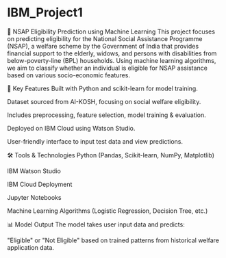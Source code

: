 # IBM_Project1

🧠 NSAP Eligibility Prediction using Machine Learning
This project focuses on predicting eligibility for the National Social Assistance Programme (NSAP), a welfare scheme by the Government of India that provides financial support to the elderly, widows, and persons with disabilities from below-poverty-line (BPL) households. Using machine learning algorithms, we aim to classify whether an individual is eligible for NSAP assistance based on various socio-economic features.

🚀 Key Features
Built with Python and scikit-learn for model training.

Dataset sourced from AI-KOSH, focusing on social welfare eligibility.

Includes preprocessing, feature selection, model training & evaluation.

Deployed on IBM Cloud using Watson Studio.

User-friendly interface to input test data and view predictions.

🛠 Tools & Technologies
Python (Pandas, Scikit-learn, NumPy, Matplotlib)

IBM Watson Studio

IBM Cloud Deployment

Jupyter Notebooks

Machine Learning Algorithms (Logistic Regression, Decision Tree, etc.)

📊 Model Output
The model takes user input data and predicts:

"Eligible" or "Not Eligible"
based on trained patterns from historical welfare application data.
